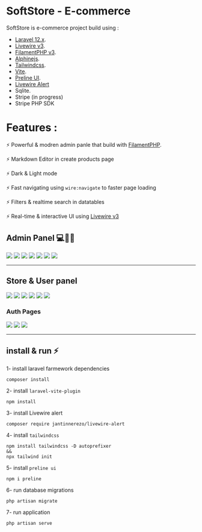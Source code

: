 # SoftStore - E-commerce

SoftStore is e-commerce project build using :

- [Laravel 12.x](laravel.com). 
- [Livewire v3](livewire.laravel.com).
- [FilamentPHP v3](https://filamentphp.com).
- [Alphinejs](https://alpinejs.dev/).
- [Tailwindcss](https://tailwindcss.com).
- [Vite](https://vite.dev).
- [Preline UI](https://preline.co).
- [Livewire Alert](https://github.com/jantinnerezo/livewire-alert)
- Sqlite.
- Stripe (in progress)
- Stripe PHP SDK


# Features :

⚡ Powerful & modren admin panle that build with [FilamentPHP](https://filamentphp.com).

⚡ Markdown Editor in create products page

⚡ Dark & Light mode

⚡ Fast navigating using `wire:navigate` to faster page loading

⚡ Filters & realtime search in datatables

⚡ Real-time & interactive UI using [Livewire v3](livewire.laravel.com)



## Admin Panel 💻👏🏼

<img src="screens/dashboard.png">
<img src="screens/orders_page.jpg">
<img src="screens/products_page.jpg">
<img src="screens/products_page.jpg">
<img src="screens/categories.jpg">
<img src="screens/edit_order.jpg">
<img src="screens/repater.jpg">

---

## Store & User panel

<img src="screens/hero-section.jpg">
<img src="screens/brands-section.jpg">
<img src="screens/categories-section.jpg">
<img src="screens/reviews.jpg">
<img src="screens/products-page.jpg">
<img src="screens/cart-page.jpg">

### Auth Pages
<img src="screens/login.jpg">
<img src="screens/forgot.jpg">
<img src="screens/reset.jpg">



---

## install & run ⚡

1- install laravel farmework dependencies
```
composer install
```

2- install `laravel-vite-plugin`
```
npm install
```
3- install Livewire alert 
```
composer require jantinnerezo/livewire-alert
```
4- install `tailwindcss`
```
npm install tailwindcss -D autoprefixer
&&
npx tailwind init
```

5- install `preline ui` 

```
npm i preline
```

6- run database migrations

```
php artisan migrate
```

7- run application
```
php artisan serve
```
